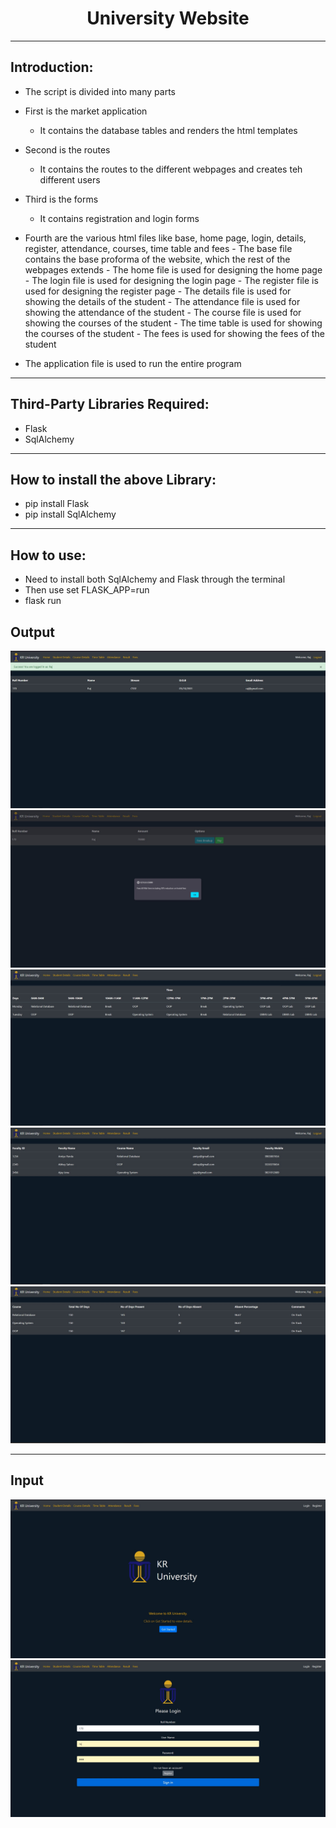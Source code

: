 <h1 align="center"> University Website </h1>
<hr>

<h2>Introduction:</h2>

- The script is divided into many parts
- First is the market application
	- It contains the database tables and renders the html templates
- Second is the routes
	- It contains the routes to the different webpages and creates teh different users
- Third is the forms
	- It contains registration and login forms  
- Fourth are the various html files like base, home page, login, details, register, attendance, courses, time table and fees 
		- The base file contains the base proforma of the website, which the rest of the webpages extends
		- The home file is used for designing the home page
		- The login file is used for designing the login page
		- The register file is used for designing the register page
		- The details file is used for showing the details of the student
		- The attendance file is used for showing the attendance of the student
		- The course file is used for showing the courses of the student
		- The time table is used for showing the courses of the student
		- The fees is used for showing the fees of the student
		
- The application file is used to run the entire program 
<hr>
<h2>Third-Party Libraries Required:</h2>

- Flask
- SqlAlchemy

<hr>
<h2>How to install the above Library:</h2>

- pip install Flask
- pip install SqlAlchemy

<hr>
<h2>How to use:</h2>

- Need to install both SqlAlchemy and Flask through the terminal
- Then use set FLASK_APP=run
- flask run

## Output
![Image](Images/details.jpg)
![Image](Images/fees.jpg)
![Image](Images/time_table.jpg)
![Image](Images/course.jpg)
![Image](Images/attendance.jpg)

<hr>

<h2>Input</h2>

![Image](Images/front_page.jpg)
![Image](Images/login_page.jpg)



